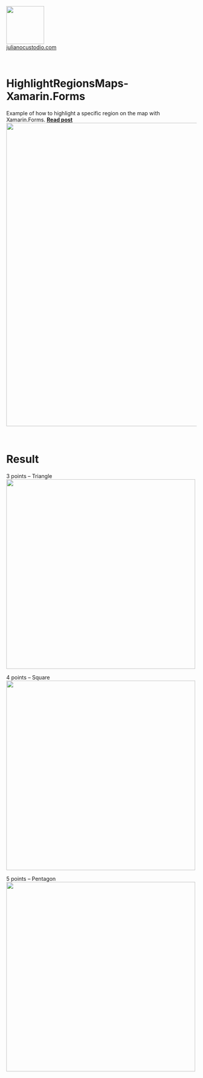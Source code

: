 



  <a href="http://julianocustodio.com" target="_blank"><image width="100px" src="https://julianocustodiosite.files.wordpress.com/2017/02/cropped-logojuliano.png?w=300&h=300&crop=1"/></a>
 <br/><a href="http://julianocustodio.com">julianocustodio.com</a>

 
<br/>


# HighlightRegionsMaps-Xamarin.Forms
Example of how to highlight a specific region on the map with Xamarin.Forms.
<a href="https://julianocustodio.com/2017/10/11/regioes-maps-xamarin-forms/" target="_blank"><b> Read post</b></a></br> 
<a href="https://julianocustodio.com/2017/10/11/regioes-maps-xamarin-forms/">
<image width="800px" src="https://julianocustodiosite.files.wordpress.com/2017/10/wallcustommaps.png?w=1462"/></a>

<br/>


# Result
<p>
  3 points – Triangle<br>
  <image height="500px"src="https://julianocustodiosite.files.wordpress.com/2017/10/screenshot-1507736229785.jpg?w=300&h=533?w=417&h=683"/><br>  
</p>

<p>
  4 points – Square<br>
  <image height="500px"src="https://julianocustodiosite.files.wordpress.com/2017/10/screenshot-1507736245315.jpg?w=300&h=533?w=417&h=683"/>  
</p>

<p>
  5 points – Pentagon<br>
  <image height="500px"src="https://julianocustodiosite.files.wordpress.com/2017/10/screenshot-1507736272054.jpg?w=300&h=533?w=417&h=683"/>  
</p>

